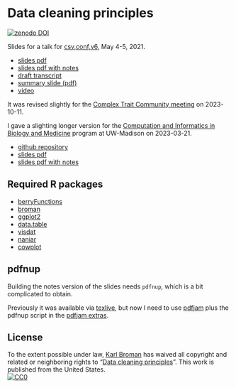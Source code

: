 # Data cleaning principles

[![zenodo DOI](https://zenodo.org/badge/DOI/10.5281/zenodo.4737508.svg)](https://doi.org/10.5281/zenodo.4737508)

Slides for a talk for [csv,conf,v6](https://csvconf.com/), May 4-5, 2021.

- [slides pdf](https://kbroman.org/Talk_DataCleaning/data_cleaning.pdf)
- [slides pdf with notes](https://kbroman.org/Talk_DataCleaning/data_cleaning_notes.pdf)
- [draft transcript](transcript.md)
- [summary slide (pdf)](https://kbroman.org/Talk_DataCleaning/data_cleaning_principles.pdf)
- [video](https://www.youtube.com/watch?v=7Ma8WIDinDc)

It was revised slightly for the [Complex Trait Community meeting](https://complextrait.org/meetings/ctc-rg2023/) on 2023-10-11.

I gave a slighting longer version
for the [Computation and Informatics in Biology and
Medicine](https://cibm.wisc.edu) program at UW-Madison on 2023-03-21.

- [github repository](https://github.com/kbroman/Talk_DataCleaning2023)
- [slides pdf](https://kbroman.org/Talk_DataCleaning2023/data_cleaning.pdf)
- [slides pdf with notes](https://kbroman.org/Talk_DataCleaning2023/data_cleaning_notes.pdf)



## Required R packages

- [berryFunctions](https://cran.r-project.org/package=berryFunctions)
- [broman](https://cran.r-project.org/package=broman)
- [ggplot2](https://ggplot2.tidyverse.org/)
- [data.table](https://rdatatable.gitlab.io/data.table/)
- [visdat](https://docs.ropensci.org/visdat/)
- [naniar](http://naniar.njtierney.com/)
- [cowplot](https://wilkelab.org/cowplot/)


## pdfnup

Building the notes version of the slides needs `pdfnup`, which is a
bit complicated to obtain.

Previously it was available via [texlive](https://tug.org/texlive/),
but now I need to use [pdfjam](https://github.com/rrthomas/pdfjam)
plus the pdfnup script in the [pdfjam
extras](https://github.com/rrthomas/pdfjam-extras>).


## License

To the extent possible under law,
[Karl Broman](https://github.com/kbroman)
has waived all copyright and related or neighboring rights to
&ldquo;[Data cleaning principles](https://github.com/kbroman/Talk_DataCleaning)&rdquo;.
This work is published from the United States.
<br/>
[![CC0](https://i.creativecommons.org/p/zero/1.0/88x31.png)](https://creativecommons.org/publicdomain/zero/1.0/)
